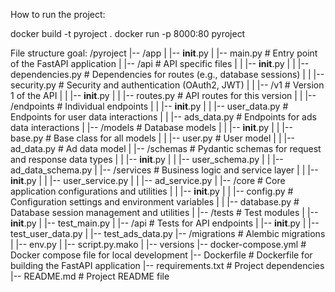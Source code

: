 How to run the project:

docker build -t pyroject .
docker run -p 8000:80 pyroject


File structure goal: 
/pyroject
|-- /app
|   |-- __init__.py
|   |-- main.py          # Entry point of the FastAPI application
|   |-- /api             # API specific files
|   |   |-- __init__.py
|   |   |-- dependencies.py  # Dependencies for routes (e.g., database sessions)
|   |   |-- security.py      # Security and authentication (OAuth2, JWT)
|   |   |-- /v1              # Version 1 of the API
|   |       |-- __init__.py
|   |       |-- routes.py    # API routes for this version
|   |       |-- /endpoints   # Individual endpoints
|   |           |-- __init__.py
|   |           |-- user_data.py   # Endpoints for user data interactions
|   |           |-- ads_data.py    # Endpoints for ads data interactions
|   |-- /models          # Database models
|   |   |-- __init__.py
|   |   |-- base.py      # Base class for all models
|   |   |-- user.py      # User model
|   |   |-- ad_data.py   # Ad data model
|   |-- /schemas         # Pydantic schemas for request and response data types
|   |   |-- __init__.py
|   |   |-- user_schema.py
|   |   |-- ad_data_schema.py
|   |-- /services        # Business logic and service layer
|   |   |-- __init__.py
|   |   |-- user_service.py
|   |   |-- ad_service.py
|   |-- /core            # Core application configurations and utilities
|   |   |-- __init__.py
|   |   |-- config.py    # Configuration settings and environment variables
|   |   |-- database.py  # Database session management and utilities
|   |-- /tests           # Test modules
|       |-- __init__.py
|       |-- test_main.py
|       |-- /api         # Tests for API endpoints
|           |-- __init__.py
|           |-- test_user_data.py
|           |-- test_ads_data.py
|-- /migrations         # Alembic migrations
|   |-- env.py
|   |-- script.py.mako
|   |-- versions
|-- docker-compose.yml  # Docker compose file for local development
|-- Dockerfile          # Dockerfile for building the FastAPI application
|-- requirements.txt    # Project dependencies
|-- README.md           # Project README file
